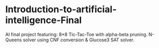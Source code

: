 # Introduction-to-artificial-intelligence-Final
AI final project featuring:  8×8 Tic-Tac-Toe with alpha-beta pruning.  N-Queens solver using CNF conversion &amp; Glucose3 SAT solver.
